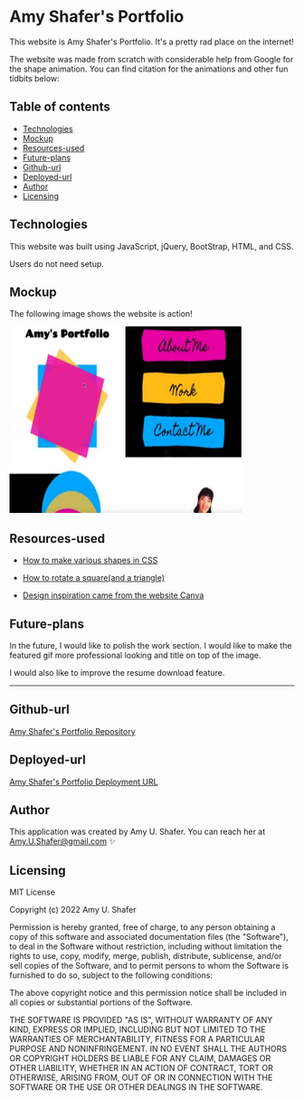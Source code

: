
# Amy Shafer's Portfolio

This website is Amy Shafer's Portfolio. It's a pretty rad place on the internet!

The website was made from scratch with considerable help from Google for the shape animation. You can find citation for the animations and other fun tidbits below:

## Table of contents
* [Technologies](#technologies)
* [Mockup](#mockup)
* [Resources-used](#resources-used)
* [Future-plans](#future-plans)
* [Github-url](#github-url)
* [Deployed-url](#deployed-url)
* [Author](#author)
* [Licensing](#licensing)


## Technologies

This website was built using JavaScript, jQuery, BootStrap, HTML, and CSS.

Users do not need setup.

## Mockup

The following image shows the website is action!

<img src="./assets/images/ausPort.gif" width="410" height="330" alt="Amy Shafer's Portfolio"/>

## Resources-used

* <a href="https://css-tricks.com/the-shapes-of-css/" target="_blank_">How to make various shapes in CSS</a> 

* <a href="https://codepen.io/nwolke/pen/pvLjro" target="_blank_">How to rotate a square(and a triangle)</a> 

* <a href="https://www.canva.com/" target="_blank_">Design inspiration came from the website Canva</a> 

## Future-plans

In the future, I would like to polish the work section. I would like to make the featured gif more professional looking and title on top of the image.

I would also like to improve the resume download feature.

---

## Github-url
<a href="https://github.com/AmyShafer/Amy-U-Shafer-Portfolio" target="_blank"> Amy Shafer's Portfolio Repository </a> 

## Deployed-url
<a href="https://amyshafer.github.io/Amy-U-Shafer-Portfolio/" target="_blank"> Amy Shafer's Portfolio Deployment URL </a> 

## Author

This application was created by Amy U. Shafer. You can reach her at Amy.U.Shafer@gmail.com ✨


## Licensing 

MIT License

Copyright (c) 2022 Amy U. Shafer

Permission is hereby granted, free of charge, to any person obtaining a copy
of this software and associated documentation files (the "Software"), to deal
in the Software without restriction, including without limitation the rights
to use, copy, modify, merge, publish, distribute, sublicense, and/or sell
copies of the Software, and to permit persons to whom the Software is
furnished to do so, subject to the following conditions:

The above copyright notice and this permission notice shall be included in all
copies or substantial portions of the Software.

THE SOFTWARE IS PROVIDED "AS IS", WITHOUT WARRANTY OF ANY KIND, EXPRESS OR
IMPLIED, INCLUDING BUT NOT LIMITED TO THE WARRANTIES OF MERCHANTABILITY,
FITNESS FOR A PARTICULAR PURPOSE AND NONINFRINGEMENT. IN NO EVENT SHALL THE
AUTHORS OR COPYRIGHT HOLDERS BE LIABLE FOR ANY CLAIM, DAMAGES OR OTHER
LIABILITY, WHETHER IN AN ACTION OF CONTRACT, TORT OR OTHERWISE, ARISING FROM,
OUT OF OR IN CONNECTION WITH THE SOFTWARE OR THE USE OR OTHER DEALINGS IN THE
SOFTWARE.


